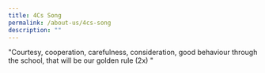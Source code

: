 ```yaml
---
title: 4Cs Song
permalink: /about-us/4cs-song
description: ""
---
```

"Courtesy, cooperation, carefulness, consideration, good behaviour through the school, that will be our golden rule (2x) "